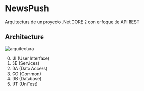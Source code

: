 # NewsPush
Arquitectura de un proyecto .Net CORE 2 con enfoque de API REST


## Architecture
![arquitectura](https://user-images.githubusercontent.com/22086360/39958950-e4775602-55cf-11e8-888f-878e0a442f19.PNG)

0. UI (User Interface)
1. SE (Services)
2. DA (Data Access)
3. CO (Common)
8. DB (Database)
9. UT (UniTest)

